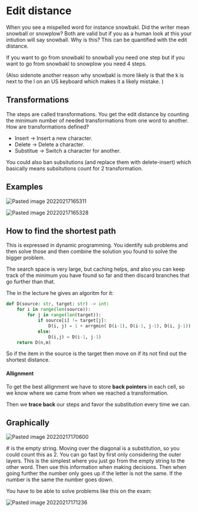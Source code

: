 # Edit distance
When you see a mispelled word for instance snowbakl. Did the writer mean snowball or snowplow? Both are valid but if you as a human look at this your intiution will say snowball. Why is this? This can be quantified with the edit distance. 

If you want to go from snowbakl to snowball you need one step but if you want to go from snowbakl to snowplow you need 4 steps. 

(Also sidenote another reason why snowbakl is more likely is that the k is next to the l on an US keyboard which makes it a likely mistake. )

## Transformations 
The steps are called transformations. You get the edit distance by counting the minimum number of needed transformations from one word to another. How are transformations defined? 

- Insert -> Insert a new character. 
- Delete -> Delete a character. 
- Substitue -> Switch a character for another.  

You could also ban subsitutions (and replace them with delete-insert) which basically means subsitutions count for 2 transformation.

## Examples 

![Pasted image 20220217165311](Pasted%20image%2020220217165311.webp)

![Pasted image 20220217165328](Pasted%20image%2020220217165328.webp)

## How to find the shortest path
This is expressed in dynamic programming. You identify sub problems and then solve those and then combine the solution you found to solve the bigger problem.

The search space is very large, but caching helps, and also you can keep track of the minimum you have found so far and then discard branches that go further than that. 

The in the lecture he gives an algoritm for it:

```python
def D(source: str, target: str) -> int:
	for i in range(len(source)):
		for j in range(len(target)):
	    	if source[i] != target[j]:
				D(i, j) = 1 + arrgmin( D(i-1), D(i-1, j-1), D(i, j-1))
			else:
				D(i,j) = D(i-1, j-1)
	return D(n,m)
```

So if the item in the source is the target then move on if its not find out the shortest distance.  

#### Allignment 
To get the best allignment we have to store **back pointers** in each cell, so we know where we came from when we reached a transformation. 

Then we **trace back** our steps and favor the substitution every time we can. 


## Graphically

![Pasted image 20220217170600](Pasted%20image%2020220217170600.webp)

\# is the empty string. Moving over the diagonal is a substitution, so you could count this as 2. You can go fast by first only considering the outer layers. This is the simplest where you just go from the empty string to the other word. Then use this information when making decisions. Then when going further the number only goes up if the letter is not the same. If the number is the same the number goes down.

You have to be able to solve problems like this on the exam:

![Pasted image 20220217171236](Pasted%20image%2020220217171236.webp)